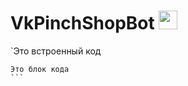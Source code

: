 <h1>
  VkPinchShopBot
  <img src="https://media.giphy.com/media/H9M7lvORlmeFmvGoqY/giphy.gif" width="30px"/>
</h1>

`Это встроенный код
````
Это блок кода
```
